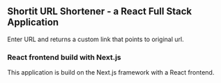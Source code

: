 ## Shortit URL Shortener - a React Full Stack Application

Enter URL and returns a custom link that points to original url.

### React frontend build with Next.js

This application is build on the Next.js framework with a React frontend.

